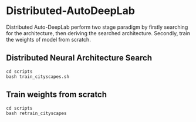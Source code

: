 # Distributed-AutoDeepLab

Distributed Auto-DeepLab perform two stage paradigm by firstly searching for the architecture, then deriving the searched architecture. Secondly, train the weights of model from scratch. 
## Distributed Neural Architecture Search
```
cd scripts
bash train_cityscapes.sh
```

## Train weights from scratch
```
cd scripts
bash retrain_cityscapes
```
